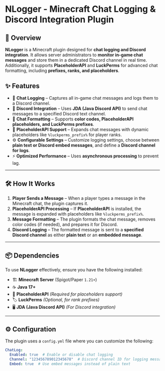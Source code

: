 # NLogger - Minecraft Chat Logging & Discord Integration Plugin

## 📖 Overview
**NLogger** is a Minecraft plugin designed for **chat logging and Discord integration**. It allows server administrators to **monitor in-game chat messages** and store them in a dedicated Discord channel in real time. Additionally, it supports **PlaceholderAPI** and **LuckPerms** for advanced chat formatting, including **prefixes, ranks, and placeholders**.

## ✨ Features
- 📝 **Chat Logging** – Captures all in-game chat messages and logs them to a Discord channel.
- 🤖 **Discord Integration** – Uses **JDA (Java Discord API)** to send chat messages to a specified Discord text channel.
- 🎨 **Chat Formatting** – Supports **color codes, PlaceholderAPI placeholders, and LuckPerms prefixes**.
- 🔄 **PlaceholderAPI Support** – Expands chat messages with dynamic placeholders like `%luckperms_prefix%` for player ranks.
- ⚙ **Configurable Settings** – Customize logging settings, choose between **plain text or Discord embed messages**, and define a **Discord channel for logs**.
- ⚡ **Optimized Performance** – Uses **asynchronous processing** to prevent lag.

---

## 🛠️ How It Works
1. **Player Sends a Message** – When a player types a message in the Minecraft chat, the plugin captures it.
2. **PlaceholderAPI Processing** – If **PlaceholderAPI** is installed, the message is expanded with placeholders like `%luckperms_prefix%`.
3. **Message Formatting** – The plugin formats the chat message, removes color codes (if needed), and prepares it for Discord.
4. **Discord Logging** – The formatted message is sent to a **specified Discord channel** as either **plain text** or an **embedded message**.

---

## 📦 Dependencies
To use **NLogger** effectively, ensure you have the following installed:

- 🏗 **Minecraft Server** (Spigot/Paper `1.21+`)
- ☕ **Java 17+**
- 📌 **PlaceholderAPI** *(Required for placeholders support)*
- 🏷 **LuckPerms** *(Optional, for rank prefixes)*
- 🖥 **JDA (Java Discord API)** *(For Discord integration)*

---

## ⚙ Configuration
The plugin uses a `config.yml` file where you can customize the following:

```yaml
ChatLog:
  Enabled: true  # Enable or disable chat logging
  Channel: "123456789012345678"  # Discord channel ID for logging messages
  Embed: true  # Use embed messages instead of plain text
